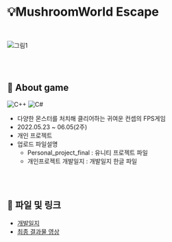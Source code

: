# 💡MushroomWorld Escape
</br>

![그림1](https://user-images.githubusercontent.com/101786096/184290998-cb0dba95-49b3-4176-9133-128bfa7a4480.png)

</br></br>
## 📌 About game
![C++](https://img.shields.io/badge/-C++-00599C?logo=c%2B%2B&style=flat)
![C#](https://img.shields.io/badge/-C%23-033963?logo=Csharp&style=flat)

+  다양한 몬스터를 처치해 클리어하는 귀여운 컨셉의 FPS게임
+ 2022.05.23 ~ 06.05(2주)
+ 개인 프로젝트  
+ 업로드 파일설명
  * Personal_project_final : 유니티 프로젝트 파일
  * 개인프로젝트 개발일지 : 개발일지 한글 파일

</br></br>
## 🔗 파일 및 링크
+ [개발일지](https://jjing-log.tistory.com/44?category=1023483)
+ [최종 결과물 영상](https://www.youtube.com/watch?v=ItHmgtDw2BM)

</br></br>
